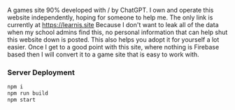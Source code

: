 A games site 90% developed with / by ChatGPT. I own and operate this website independently, hoping for someone to help me. The only link is currently at https://learnis.site
Because I don't want to leak all of the data when my school admins find this, no personal information that can help shut this website down is posted. This also helps you adopt it for yourself a lot easier. Once I get to a good point with this site, where nothing is Firebase based then I will convert it to a game site that is easy to work with. 

### Server Deployment

```bash
npm i
npm run build
npm start
```
